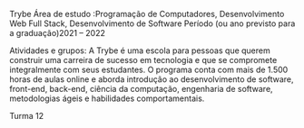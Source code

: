 Trybe
Área de estudo :Programação de Computadores, Desenvolvimento Web Full Stack, Desenvolvimento de Software
Período (ou ano previsto para a graduação)2021 – 2022

Atividades e grupos: A Trybe é uma escola para pessoas que querem construir uma carreira de sucesso em tecnologia e que se compromete integralmente com seus estudantes. O programa conta com mais de 1.500 horas de aulas online e aborda introdução ao desenvolvimento de software, front-end, back-end, ciência da computação, engenharia de software, metodologias ágeis e habilidades comportamentais. 

Turma 12
